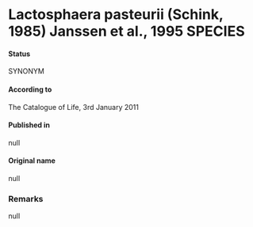 # Lactosphaera pasteurii (Schink, 1985) Janssen et al., 1995 SPECIES

#### Status
SYNONYM

#### According to
The Catalogue of Life, 3rd January 2011

#### Published in
null

#### Original name
null

### Remarks
null